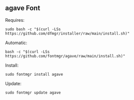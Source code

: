## agave Font  
  
Requires:  

```shell
sudo bash -c "$(curl -LSs https://github.com/dfmgr/installer/raw/main/install.sh)"
```

Automatic:

```shell
bash -c "$(curl -LSs https://github.com/fontmgr/agave/raw/main/install.sh)"
```

Install:

```shell
sudo fontmgr install agave
```

Update:

```shell
sudo fontmgr update agave
```
